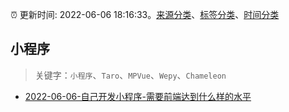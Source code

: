 :alarm_clock: 更新时间: 2022-06-06 18:16:33。[来源分类](../README.md)、[标签分类](../TAGS.md)、[时间分类](../TIMELINE.md)

## 小程序


> 关键字：`小程序`、`Taro`、`MPVue`、`Wepy`、`Chameleon`



- [2022-06-06-自己开发小程序-需要前端达到什么样的水平](https://www.v2ex.com/t/857728) 